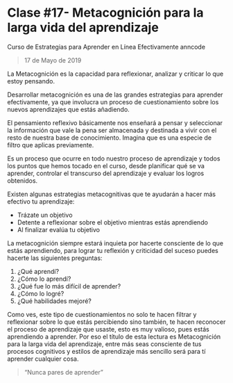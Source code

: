 # Clase #17- Metacognición para la larga vida del aprendizaje

Curso de Estrategias para Aprender en Línea Efectivamente
anncode

> 17 de Mayo de 2019

La Metacognición es la capacidad para reflexionar, analizar y criticar lo que estoy pensando.

Desarrollar metacognición es una de las grandes estrategias para aprender efectivamente, ya que involucra un proceso de cuestionamiento sobre los nuevos aprendizajes que estás añadiendo.

El pensamiento reflexivo básicamente nos enseñará a pensar y seleccionar la información que vale la pena ser almacenada y destinada a vivir con el resto de nuestra base de conocimiento. Imagina que es una especie de filtro que aplicas previamente.

Es un proceso que ocurre en todo nuestro proceso de aprendizaje y todos los puntos que hemos tocado en el curso, desde planificar qué se va aprender, controlar el transcurso del aprendizaje y evaluar los logros obtenidos.

Existen algunas estrategias metacognitivas que te ayudarán a hacer más efectivo tu aprendizaje:

* Trázate un objetivo
* Detente a reflexionar sobre el objetivo mientras estás aprendiendo
* Al finalizar evalúa tu objetivo

La metacognición siempre estará inquieta por hacerte consciente de lo que estás aprendiendo, para lograr tu reflexión y criticidad del suceso puedes hacerte las siguientes preguntas:

1. ¿Qué aprendí?
2. ¿Cómo lo aprendí?
3. ¿Qué fue lo más difícil de aprender?
4. ¿Cómo lo logré?
5. ¿Qué habilidades mejoré?

Como ves, este tipo de cuestionamientos no solo te hacen filtrar y reflexionar sobre lo que estás percibiendo sino también, te hacen reconocer el proceso de aprendizaje que usaste, esto es muy valioso, pues estás aprendiendo a aprender. Por eso el título de esta lectura es Metacognición para la larga vida del aprendizaje, entre más seas consciente de tus procesos cognitivos y estilos de aprendizaje más sencillo será para tí aprender cualquier cosa.

> “Nunca pares de aprender”
